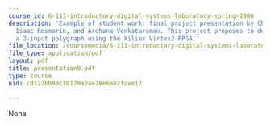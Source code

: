 ```yaml
---
course_id: 6-111-introductory-digital-systems-laboratory-spring-2006
description: 'Example of student work: final project presentation by Chris Buenrostro,
  Isaac Rosmarin, and Archana Venkataraman. This project proposes to design and implement
  a 2-input polygraph using the Xilinx Virtex2 FPGA.'
file_location: /coursemedia/6-111-introductory-digital-systems-laboratory-spring-2006/cd127bb98cf0129a24e78e6a02fcae12_presentation9.pdf
file_type: application/pdf
layout: pdf
title: presentation9.pdf
type: course
uid: cd127bb98cf0129a24e78e6a02fcae12

---
```

None